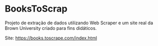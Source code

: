 # BooksToScrap
Projeto de extração de dados  utilizando Web Scraper e um site real da Brown University criado para fins didáticos. 

Site: https://books.toscrape.com/index.html




